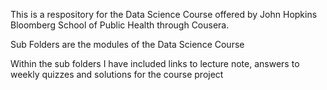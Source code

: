 This is a respository for the Data Science Course offered by John Hopkins Bloomberg School of Public Health through Cousera. 

Sub Folders are the modules of the Data Science Course

Within the sub folders I have included links to lecture note, answers to weekly quizzes and solutions for the course project
